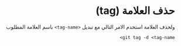 <div dir = rtl > 

# حذف العلامة (tag)

ولحذف العلامة استخدم الامر التالي مع تبديل `<tag-name>` باسم العلامة المطلوب

`git tag -d <tag-name>`


</div>